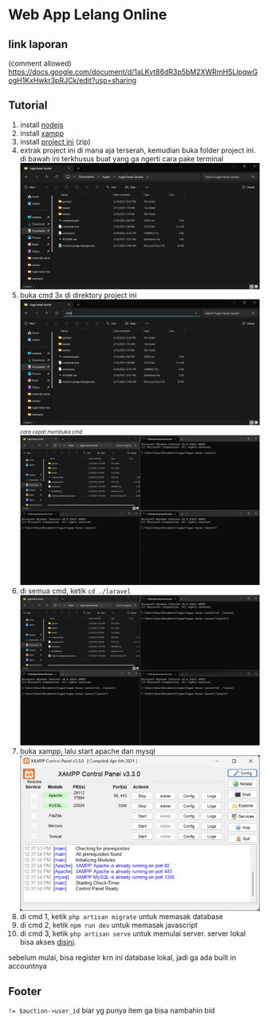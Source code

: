 # **Web App Lelang Online**
## **link laporan**  
(comment allowed)
https://docs.google.com/document/d/1aLKvt86dR3p5bM2XWRmHSLlpqwGogH1KxHwkr3pRJCk/edit?usp=sharing  
  
## **Tutorial**  
  1. install <a href="https://nodejs.org/dist/v22.14.0/node-v22.14.0-x64.msi">nodejs</a>  
  2. install <a href="https://sourceforge.net/projects/xampp/files/XAMPP%20Windows/8.0.30/xampp-windows-x64-8.0.30-0-VS16-installer.exe">xampp</a>  
  3. install  <a href="https://github.com/ujangPNG/tugas-besar-laravel/archive/refs/heads/master.zip/">project ini</a> (zip)  
  4. extrak project ini di mana aja terserah, kemudian buka folder project ini. di bawah ini terkhusus buat yang ga ngerti cara pake terminal  
  ![Logo](gambar/folder.png)    
  5. buka cmd 3x di direktory project ini  
  ![Logo](gambar/cmd.png)<i style="font-size:10px;">cara cepat membuka cmd</i>  
  ![Logo](gambar/3%20cmd.png)    
  6. di semua cmd, ketik ```cd ./laravel```  
  ![Logo](gambar/cd%20laravel.png)    
  7. buka xampp, lalu start apache dan mysql  
  ![Logo](gambar/xampp.png)    
  8. di cmd 1, ketik ```php artisan migrate``` untuk memasak database
  9. di cmd 2, ketik ```npm run dev``` untuk memasak javascript  
  10. di cmd 3, ketik ```php artisan serve``` untuk memulai server. server lokal bisa akses <a href="http://127.0.0.1:8000/">disini</a>.  
  
  
sebelum mulai, bisa register krn ini database lokal, jadi ga ada built in accountnya  
  
## Footer  
```!= $auction->user_id``` biar yg punya item ga bisa nambahin bid